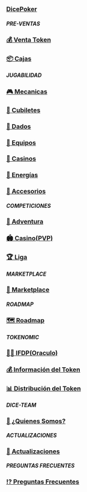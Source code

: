 ### [DicePoker](/presentation.md)
##### **PRE-VENTAS**
### [💰 Venta Token](/ventatoken.md)
### [📦 Cajas](/box.md)
##### **JUGABILIDAD**
### [🎮 Mecanicas](/gameplay.md)
### [🥃 Cubiletes](/dicecup.md)
### [🎲 Dados](/dicepack.md)
### [💎 Equipos](/box.md)
### [🎰 Casinos](/diceroom.md)
### [🔋 Energías](/energy.md)
### [🧩 Accesorios](/box.md)
##### **COMPETICIONES**
### [🤜 Adventura](/box.md)
### [🏟 Casino(PVP)](/pvp.md)
### [🏆 Liga](/box.md)
##### **MARKETPLACE**
### [🏬 Marketplace](/marketplace.md)
##### *ROADMAP*
### [🗺 Roadmap](/box.md)
##### **TOKENOMIC**
### [👮🏻 IFDP(Oraculo)](/oracle.md)
### [💰 Información del Token](/infotoken.md)

### [📊 Distribución del Token](/distributiontoken.md)
##### **DICE-TEAM**
### [👥 ¿Quienes Somos?](/box.md)

##### **ACTUALIZACIONES**
### [🔄 Actualizaciones](/actualization.md)

##### **PREGUNTAS FRECUENTES**
### [⁉️ Preguntas Frecuentes](/faqs.md)